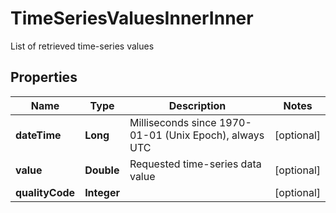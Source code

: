 

# TimeSeriesValuesInnerInner

List of retrieved time-series values

## Properties

| Name | Type | Description | Notes |
|------------ | ------------- | ------------- | -------------|
|**dateTime** | **Long** | Milliseconds since 1970-01-01 (Unix Epoch), always UTC |  [optional] |
|**value** | **Double** | Requested time-series data value |  [optional] |
|**qualityCode** | **Integer** |  |  [optional] |



